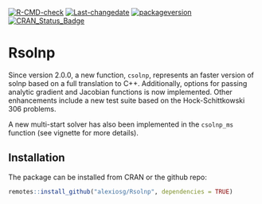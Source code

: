 
[![R-CMD-check](https://github.com/alexiosg/Rsolnp/actions/workflows/rcmdcheck.yaml/badge.svg)](https://github.com/alexiosg/Rsolnp/actions/workflows/rcmdcheck.yaml)
[![Last-changedate](https://img.shields.io/badge/last%20change-2025--07--05-yellowgreen.svg)](/commits/master)
[![packageversion](https://img.shields.io/badge/Package%20version-2.0.2-orange.svg?style=flat-square)](commits/master)
[![CRAN_Status_Badge](https://www.r-pkg.org/badges/version/Rsolnp)](https://cran.r-project.org/package=Rsolnp)

# Rsolnp

Since version 2.0.0, a new function, `csolnp`, represents an faster
version of solnp based on a full translation to C++. Additionally,
options for passing analytic gradient and Jacobian functions is now
implemented. Other enhancements include a new test suite based on the
Hock-Schittkowski 306 problems.

A new multi-start solver has also been implemented in the `csolnp_ms`
function (see vignette for more details).

## Installation

The package can be installed from CRAN or the github repo:

``` r
remotes::install_github("alexiosg/Rsolnp", dependencies = TRUE)
```
